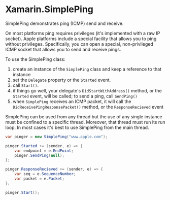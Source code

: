 # Xamarin.SimplePing

SimplePing demonstrates ping (ICMP) send and receive.

On most platforms ping requires privileges (it's implemented with a raw IP socket). 
Apple platforms include a special facility that allows you to ping without privileges.
Specifically, you can open a special, non-privileged ICMP socket that allows you to 
send and receive pings.

To use the SimplePing class:

1. create an instance of the `SimplePing` class and keep a reference to that instance
2. set the `Delegate` property or the `Started` event.
3. call `Start()`.
4. if things go well, your delegate's `DidStartWithAddress()` method, or the `Started`
   event, will be called; to send a ping, call `SendPing()`
5. when `SimplePing` receives an ICMP packet, it will call the 
   `DidReceivePingResponsePacket()` method, or the `ResponseRecieved` event

SimplePing can be used from any thread but the use of any single instance must be 
confined to a specific thread. Moreover, that thread must run its run loop. In most 
cases it's best to use SimplePing from the main thread.

```csharp
var pinger = new SimplePing("www.apple.com");

pinger.Started += (sender, e) => {
    var endpoint = e.EndPoint;
    pinger.SendPing(null);
};

pinger.ResponseRecieved += (sender, e) => {
    var seq = e.SequenceNumber;
    var packet = e.Packet;
};

pinger.Start();
```
